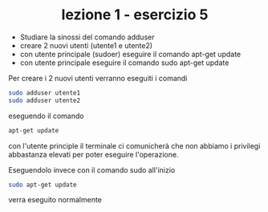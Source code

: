 <div align="center">

# lezione 1 - esercizio 5

</div>

- Studiare la sinossi del comando adduser
- creare 2 nuovi utenti (utente1 e utente2)
- con utente principale (sudoer) eseguire il comando apt-get update
- con utente principale eseguire il comando sudo apt-get update

Per creare i 2 nuovi utenti verranno eseguiti i comandi

```bash
sudo adduser utente1
sudo adduser utente2
```

eseguendo il comando
```bash
apt-get update
```
con l'utente principle il terminale ci comunicherà che non abbiamo i privilegi abbastanza elevati per poter eseguire l'operazione.

Eseguendolo invece con il comando sudo all'inizio
```bash
sudo apt-get update
```
verra eseguito normalmente
